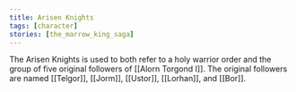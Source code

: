 ```yaml
---
title: Arisen Knights
tags: [character]
stories: [the_marrow_king_saga]
---
```


The Arisen Knights is used to both refer to a holy warrior order and the group of five original followers of [[Alorn Torgond I]]. The original followers are named [[Telgor]], [[Jorm]], [[Ustor]], [[Lorhan]], and [[Bor]].